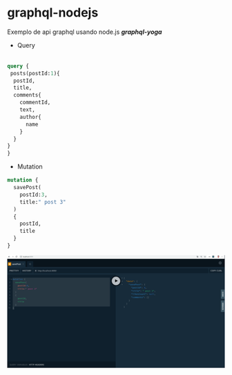 # graphql-nodejs
  Exemplo de  api  graphql usando node.js   ***graphql-yoga***

 * Query
```graphql

query {
 posts(postId:1){
  postId,
  title,
  comments{
    commentId,
    text,
    author{
      name
    }
  }
}
}

```

 * Mutation
```graphql
mutation {
  savePost(
    postId:3,
    title:" post 3"
  )
  {
    postId,
    title  
  }
}
```
![alt text](https://github.com/leandro0404/graphql-nodejs/blob/master/img/mutation.png)
